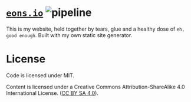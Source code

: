 # [`eons.io`](https://www.eons.io/) ![pipeline](https://github.com/sondr3/web/workflows/pipeline/badge.svg)

This is my website, held together by tears, glue and a healthy dose of `eh, good enough`. Built with my own static site generator.

# License

Code is licensed under MIT.

Content is licensed under a Creative Commons Attribution-ShareAlike 4.0 International License. ([CC BY SA 4.0](https://creativecommons.org/licenses/by-sa/4.0/)).
